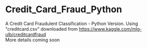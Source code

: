 # Credit_Card_Fraud_Python
A Credit Card Fraudulent Classification - Python Version.
Using "creditcard.csv" downloaded from https://www.kaggle.com/mlg-ulb/creditcardfraud  
More details coming soon
